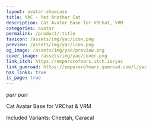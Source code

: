 ```yaml
---
layout: avatar-showcase
title: YAC - Yet Another Cat
description: Cat Avatar Base for VRChat, VRM
categories: avatar
permalink: /product/:title
favicon: /assets/img/yac/icon.png
preview: /assets/img/yac/icon.png
og_image: /assets/img/yac/preview.png
cover_image: /assets/img/yac/cover.png
link_itch: https://emperorofmars.itch.io/yac
link_gumroad: https://emperorofmars.gumroad.com/l/yac
has_links: true
is_page: true
---
```

*purr purr*

Cat Avatar Base for VRChat & VRM

Included Variants: Cheetah, Caracal